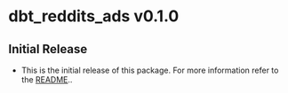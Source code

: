 # dbt_reddits_ads v0.1.0

## Initial Release
- This is the initial release of this package. For more information refer to the [README](https://github.com/fivetran/dbt_reddit_ads/blob/main/README.md#-what-does-this-dbt-package-do)..
